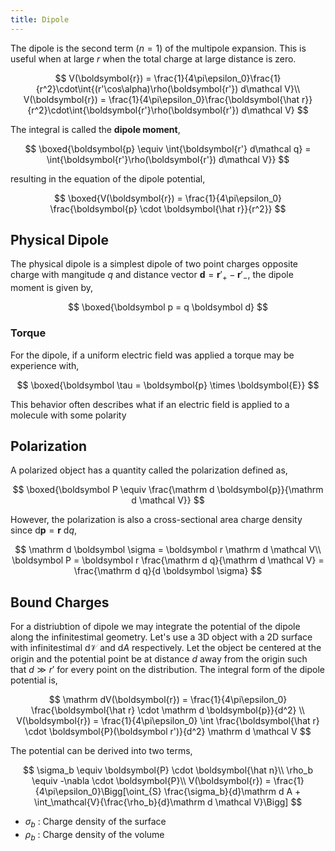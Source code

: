 ```yaml
---
title: Dipole
---
```


The dipole is the second term ($n=1$) of the multipole expansion. This is useful when at large $r$ when the total charge at large distance is zero.

$$
V(\boldsymbol{r}) = \frac{1}{4\pi\epsilon_0}\frac{1}{r^2}\cdot\int{(r'\cos\alpha)\rho(\boldsymbol{r'}) d\mathcal V}\\
V(\boldsymbol{r}) = \frac{1}{4\pi\epsilon_0}\frac{\boldsymbol{\hat r}}{r^2}\cdot\int{\boldsymbol{r'}\rho(\boldsymbol{r'}) d\mathcal V}
$$

The integral is called the **dipole moment**,

$$
\boxed{\boldsymbol{p} \equiv \int{\boldsymbol{r'} d\mathcal q} = \int{\boldsymbol{r'}\rho(\boldsymbol{r'}) d\mathcal V}}
$$

resulting in the equation of the dipole potential,

$$
\boxed{V(\boldsymbol{r}) = \frac{1}{4\pi\epsilon_0} \frac{\boldsymbol{p} \cdot \boldsymbol{\hat r}}{r^2}}
$$

## Physical Dipole

The physical dipole is a simplest dipole of two point charges opposite charge with mangitude $q$ and distance vector $\boldsymbol d = \boldsymbol r'_+ - \boldsymbol r'_-$, the dipole moment is given by,

$$
\boxed{\boldsymbol p = q \boldsymbol d}
$$

### Torque

For the dipole, if a uniform electric field was applied a torque may be experience with,

$$
\boxed{\boldsymbol \tau = \boldsymbol{p} \times \boldsymbol{E}}
$$

This behavior often describes what if an electric field is applied to a molecule with some polarity

## Polarization

A polarized object has a quantity called the polarization defined as,

$$
\boxed{\boldsymbol P \equiv \frac{\mathrm d \boldsymbol{p}}{\mathrm d \mathcal V}}
$$

However, the polarization is also a cross-sectional area charge density since $\mathrm d \boldsymbol p  = \boldsymbol r\ \mathrm d q$,

$$
\mathrm d \boldsymbol \sigma = \boldsymbol r \mathrm d \mathcal V\\
\boldsymbol P = \boldsymbol r \frac{\mathrm d q}{\mathrm d \mathcal V} = \frac{\mathrm d q}{d \boldsymbol \sigma}
$$

## Bound Charges

For a distriubtion of dipole we may integrate the potential of the dipole along the infinitestimal geometry. Let's use a 3D object with a 2D surface with infinitestimal $\mathrm d \mathcal V$ and $\mathrm d A$ respectively. Let the object be centered at the origin and the potential point be at distance $d$ away from the origin such that $d \gg r'$ for every point on the distribution. The integral form of the dipole potential is,

$$
\mathrm dV(\boldsymbol{r}) = \frac{1}{4\pi\epsilon_0} \frac{\boldsymbol{\hat r} \cdot \mathrm d \boldsymbol{p}}{d^2} \\
V(\boldsymbol{r}) = \frac{1}{4\pi\epsilon_0} \int \frac{\boldsymbol{\hat r} \cdot \boldsymbol{P}(\boldsymbol r')}{d^2} \mathrm d \mathcal V
$$

The potential can be derived into two terms,

$$
\sigma_b \equiv \boldsymbol{P} \cdot \boldsymbol{\hat n}\\
\rho_b \equiv -\nabla \cdot \boldsymbol{P}\\
V(\boldsymbol{r}) = \frac{1}{4\pi\epsilon_0}\Bigg[\oint_{S} \frac{\sigma_b}{d}\mathrm d A + \int_\mathcal{V}{\frac{\rho_b}{d}\mathrm d \mathcal V}\Bigg]
$$

* $\sigma_b$ : Charge density of the surface
* $\rho_b$ : Charge density of the volume